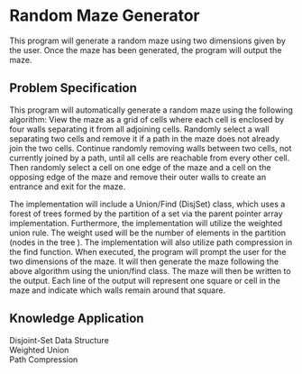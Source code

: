# Random Maze Generator

This program will generate a random maze using two dimensions given by the user.
Once the maze has been generated, the program will output the maze.

## Problem Specification
This program will automatically generate a random maze using the following
algorithm: View the maze as a grid of cells where each cell is enclosed by
four walls separating it from all adjoining cells. Randomly select a wall
separating two cells and remove it if a path in the maze does not already 
join the two cells. Continue randomly removing walls between two cells, not
currently joined by a path, until all cells are reachable from every other
cell. Then randomly select a cell on one edge of the maze and a cell on the
opposing edge of the maze and remove their outer walls to create an entrance
and exit for the maze. 

The implementation will include a Union/Find (DisjSet)
class, which uses a forest of trees formed by the partition of a set via the
parent pointer array implementation. Furthermore, the implementation will 
utilize the weighted union rule. The weight used will be the number of 
elements in the partition (nodes in the tree ). The implementation will also
utilize path compression in the find function. When executed, the program 
will prompt the user for the two dimensions of the maze. It will then 
generate the maze following the above algorithm using the union/find class.
The maze will then be written to the output. Each line of the output will 
represent one square or cell in the maze and indicate which walls remain 
around that square.

## Knowledge Application
Disjoint-Set Data Structure<br/>
Weighted Union<br/>
Path Compression<br/>

